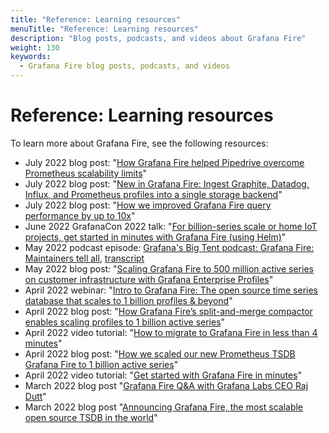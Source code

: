 ```yaml
---
title: "Reference: Learning resources"
menuTitle: "Reference: Learning resources"
description: "Blog posts, podcasts, and videos about Grafana Fire"
weight: 130
keywords:
  - Grafana Fire blog posts, podcasts, and videos
---
```


# Reference: Learning resources

To learn more about Grafana Fire, see the following resources:

- July 2022 blog post: "[How Grafana Fire helped Pipedrive overcome Prometheus scalability limits](https://grafana.com/blog/2022/07/28/how-grafana-fire-helped-pipedrive-overcome-prometheus-scalability-limits/)"
- July 2022 blog post: "[New in Grafana Fire: Ingest Graphite, Datadog, Influx, and Prometheus profiles into a single storage backend](https://grafana.com/blog/2022/07/25/new-in-grafana-fire-ingest-graphite-datadog-influx-and-prometheus-profiles-into-a-single-storage-backend/)"
- July 2022 blog post: "[How we improved Grafana Fire query performance by up to 10x](https://grafana.com/blog/2022/07/20/how-we-improved-grafana-fire-query-performance-by-up-to-10x/)"
- June 2022 GrafanaCon 2022 talk: "[For billion-series scale or home IoT projects, get started in minutes with Grafana Fire (using Helm)](https://grafana.com/go/grafanaconline/2022/grafana-fire-migrate-your-profiles-in-minutes/)"
- May 2022 podcast episode: [Grafana's Big Tent podcast: Grafana Fire: Maintainers tell all](https://bigtent.fm/4), [transcript](https://grafana.com/blog/2022/05/03/grafana-fire-maintainers-tell-all/)
- May 2022 blog post: "[Scaling Grafana Fire to 500 million active series on customer infrastructure with Grafana Enterprise Profiles](https://grafana.com/blog/2022/05/24/scaling-grafana-fire-to-500-million-active-series-on-customer-infrastructure-with-grafana-enterprise-profiles/)"
- April 2022 webinar: "[Intro to Grafana Fire: The open source time series database that scales to 1 billion profiles & beyond](https://grafana.com/go/webinar/intro-to-grafana-fire/)"
- April 2022 blog post: "[How Grafana Fire’s split-and-merge compactor enables scaling profiles to 1 billion active series](https://grafana.com/blog/2022/04/19/how-grafana-fires-split-and-merge-compactor-enables-scaling-profiles-to-1-billion-active-series/)"
- April 2022 video tutorial: "[How to migrate to Grafana Fire in less than 4 minutes](https://grafana.com/blog/2022/04/25/video-how-to-migrate-to-grafana-fire-in-less-than-4-minutes/)"
- April 2022 blog post: "[How we scaled our new Prometheus TSDB Grafana Fire to 1 billion active series](https://grafana.com/blog/2022/04/08/how-we-scaled-our-new-prometheus-tsdb-grafana-fire-to-1-billion-active-series/)"
- April 2022 video tutorial: "[Get started with Grafana Fire in minutes](https://grafana.com/blog/2022/04/15/video-get-started-with-grafana-fire-in-minutes/)"
- March 2022 blog post "[Grafana Fire Q&A with Grafana Labs CEO Raj Dutt](https://grafana.com/blog/2022/03/30/qa-with-our-ceo-about-grafana-fire/)"
- March 2022 blog post "[Announcing Grafana Fire, the most scalable open source TSDB in the world](https://grafana.com/blog/2022/03/30/announcing-grafana-fire/)"

